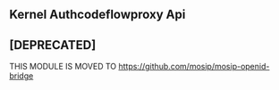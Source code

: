 ## Kernel Authcodeflowproxy Api
## [DEPRECATED]

THIS MODULE IS MOVED TO https://github.com/mosip/mosip-openid-bridge

